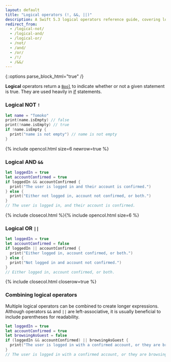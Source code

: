 ```yaml
---
layout: default
title: "Logical operators (!, &&, ||)"
description: A Swift 5.3 logical operators reference guide, covering logical NOT (!),n logical AND (&&), logical OR (||), and examples combining logical operators.
redirect_from:
  - /logical-not/
  - /logical-and/
  - /logical-or/
  - /not/
  - /and/
  - /or/
  - /!/
  - /&&/
---
```

{::options parse_block_html="true" /}

**Logical** operators return a [`Bool`](/bool) to indicate whether or not a given statement is true. They are used heavily in [if](/if) statements.

### Logical NOT `!`

```swift
let name = "Tomoko"
print(name.isEmpty) // false
print(!name.isEmpty) // true
if !name.isEmpty { 
  print("name is not empty") // name is not empty
}
```

{% include opencol.html size=6 newrow=true %}

### Logical AND `&&`

```swift
let loggedIn = true
let accountConfirmed = true
if loggedIn && accountConfirmed {
  print("The user is logged in and their account is confirmed.")
} else {
  print("Either not logged in, account not confirmed, or both.")
}
// The user is logged in, and their account is confirmed.
```

{% include closecol.html %}{% include opencol.html size=6 %}

### Logical OR `||`

```swift
let loggedIn = true
let accountConfirmed = false
if loggedIn || accountConfirmed {
  print("Either logged in, account confirmed, or both.")
} else {
  print("Not logged in and account not confirmed.")
}
// Either logged in, account confirmed, or both.
```

{% include closecol.html closerow=true %}

### Combining logical operators

Multiple logical operators can be combined to create longer expressions. Although operators `&&` and `||` are left-associative, it is usually beneficial to include parentheses for readability.

```swift
let loggedIn = true
let accountConfirmed = true
let browsingAsGuest = false
if (loggedIn && accountConfirmed) || browsingAsGuest {
  print("The user is logged in with a confirmed account, or they are browsing as guest.")
}
// The user is logged in with a confirmed account, or they are browsing as guest.
```
